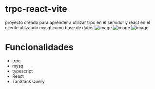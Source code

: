 # trpc-react-vite
proyecto creado para aprender a utilizar trpc en el servidor y react en el cliente utilzando mysql como base de datos
![image](https://github.com/AlfonsoG-dev/trpc-react-vite/assets/93178312/4471ca5c-1ad1-44b4-aa61-50cf54bb44ef)
![image](https://github.com/AlfonsoG-dev/trpc-react-vite/assets/93178312/90585594-882f-47b2-9684-636034e357d2)
![image](https://github.com/AlfonsoG-dev/trpc-react-vite/assets/93178312/ec561f51-ae06-4fa6-a060-d14fad0cbd28)

<div>
<h1>Funcionalidades</h1>
<ul>
<li>trpc </li>
<li>mysq</li>
<li>typescript</li>
<li>React</li>
<li>TanStack Query</li>
</ul>
</div>